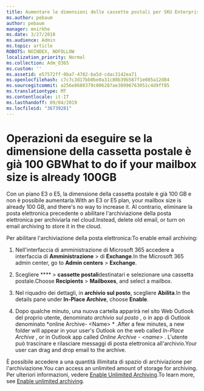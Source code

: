```yaml
---
title: Aumentare le dimensioni delle cassette postali per SKU Enterprise
ms.author: pebaum
author: pebaum
manager: mnirkhe
ms.date: 3/27/2018
ms.audience: Admin
ms.topic: article
ROBOTS: NOINDEX, NOFOLLOW
localization_priority: Normal
ms.collection: Adm_O365
ms.custom: ''
ms.assetid: e57572ff-0ba7-4782-ba5d-cdac3142ea71
ms.openlocfilehash: c7c7c3d17bb0be0a31c80b39b587f1e085a12d84
ms.sourcegitcommit: a256e8680379c006287ae30996763051c4d9ff85
ms.translationtype: MT
ms.contentlocale: it-IT
ms.lasthandoff: 09/04/2019
ms.locfileid: "36739281"
---
```

# <a name="what-to-do-if-your-mailbox-size-is-already-100gb"></a><span data-ttu-id="24472-102">Operazioni da eseguire se la dimensione della cassetta postale è già 100 GB</span><span class="sxs-lookup"><span data-stu-id="24472-102">What to do if your mailbox size is already 100GB</span></span>

<span data-ttu-id="24472-103">Con un piano E3 o E5, la dimensione della cassetta postale è già 100 GB e non è possibile aumentarla.</span><span class="sxs-lookup"><span data-stu-id="24472-103">With an E3 or E5 plan, your mailbox size is already 100 GB, and there's no way to increase it.</span></span> <span data-ttu-id="24472-104">Al contrario, eliminare la posta elettronica precedente o abilitare l'archiviazione della posta elettronica per archiviarla nel cloud.</span><span class="sxs-lookup"><span data-stu-id="24472-104">Instead, delete old email, or turn on email archiving to store it in the cloud.</span></span> 
  
<span data-ttu-id="24472-105">Per abilitare l'archiviazione della posta elettronica:</span><span class="sxs-lookup"><span data-stu-id="24472-105">To enable email archiving:</span></span>
  
1. <span data-ttu-id="24472-106">Nell'interfaccia di amministrazione di Microsoft 365 accedere a interfaccia di **Amministrazione** \> di **Exchange**.</span><span class="sxs-lookup"><span data-stu-id="24472-106">In the Microsoft 365 admin center, go to **Admin centers** \> **Exchange**.</span></span> 
    
2. <span data-ttu-id="24472-107">Scegliere \*\*\*\* \> **cassette postali**destinatari e selezionare una cassetta postale.</span><span class="sxs-lookup"><span data-stu-id="24472-107">Choose **Recipients** \> **Mailboxes**, and select a mailbox.</span></span> 
    
3. <span data-ttu-id="24472-108">Nel riquadro dei dettagli, in **archivio sul posto**, scegliere **Abilita**.</span><span class="sxs-lookup"><span data-stu-id="24472-108">In the details pane under **In-Place Archive**, choose **Enable**.</span></span> 
    
4. <span data-ttu-id="24472-109">Dopo qualche minuto, una nuova cartella apparirà nel sito Web Outlook del proprio utente, denominato *archivio sul posto* , o in app di Outlook denominato \*online Archive- \<Name\> \* .</span><span class="sxs-lookup"><span data-stu-id="24472-109">After a few minutes, a new folder will appear in your user's Outlook on the web called  *In-Place Archive*  , or in Outlook app called  *Online Archive - \<name\>*  .</span></span> <span data-ttu-id="24472-110">L'utente può trascinare e rilasciare messaggi di posta elettronica all'archivio.</span><span class="sxs-lookup"><span data-stu-id="24472-110">Your user can drag and drop email to the archive.</span></span> 
    
<span data-ttu-id="24472-111">È possibile accedere a una quantità illimitata di spazio di archiviazione per l'archiviazione.</span><span class="sxs-lookup"><span data-stu-id="24472-111">You can access an unlimited amount of storage for archiving.</span></span> <span data-ttu-id="24472-112">Per ulteriori informazioni, vedere [Enable Unlimited Archiving](https://docs.microsoft.com/office365/securitycompliance/enable-unlimited-archiving).</span><span class="sxs-lookup"><span data-stu-id="24472-112">To learn more, see [Enable unlimited archiving](https://docs.microsoft.com/office365/securitycompliance/enable-unlimited-archiving).</span></span>
  

